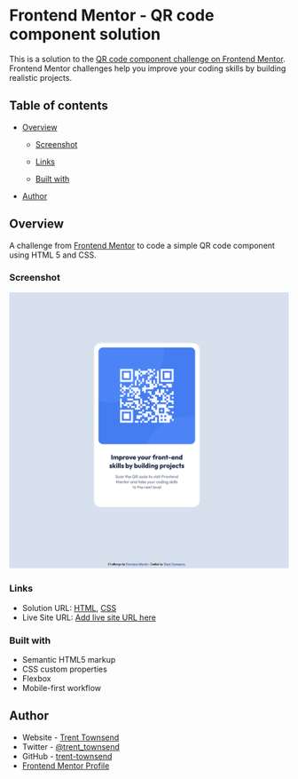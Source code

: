 # Frontend Mentor - QR code component solution

This is a solution to the [QR code component challenge on Frontend Mentor](https://www.frontendmentor.io/challenges/qr-code-component-iux_sIO_H). Frontend Mentor challenges help you improve your coding skills by building realistic projects. 

## Table of contents

- [Overview](#overview)
  - [Screenshot](#screenshot)
  - [Links](#links)

  - [Built with](#built-with)
- [Author](#author)

## Overview
A challenge from [Frontend Mentor](https://www.frontendmentor.io/) to code a simple QR code component using HTML 5 and CSS. 
### Screenshot

![Finished project screenshot](./projectscreenshot.png)


### Links

- Solution URL: [HTML](https://github.com/trent-townsend/qr-code-component/blob/main/index.html), [CSS](https://github.com/trent-townsend/qr-code-component/blob/main/styles.css)
- Live Site URL: [Add live site URL here](https://your-live-site-url.com)

### Built with
- Semantic HTML5 markup
- CSS custom properties
- Flexbox
- Mobile-first workflow



## Author

- Website - [Trent Townsend](https://www.trenttownsend.com)
- Twitter - [@trent_townsend](https://www.twitter.com/trent-townsend)
- GitHub - [trent-townsend](https://github.com/trent-townsend)
- [Frontend Mentor Profile](https://www.frontendmentor.io/profile/trent-townsend)
